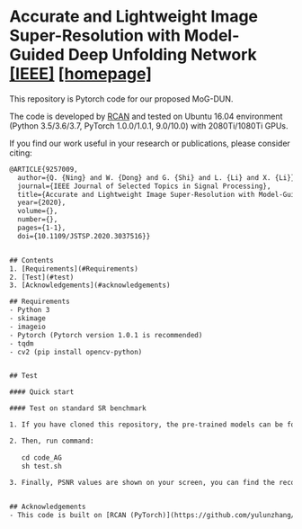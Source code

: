 # Accurate and Lightweight Image Super-Resolution with Model-Guided Deep Unfolding Network  [[IEEE]](https://ieeexplore.ieee.org/document/9257009) [[homepage]](https://see.xidian.edu.cn/faculty/wsdong/)


This repository is Pytorch code for our proposed MoG-DUN.

The code is developed by [RCAN](https://github.com/yulunzhang/RCAN)  and tested on Ubuntu 16.04 environment (Python 3.5/3.6/3.7, PyTorch 1.0.0/1.0.1, 9.0/10.0) with 2080Ti/1080Ti GPUs.


If you find our work useful in your research or publications, please consider citing:

```latex
@ARTICLE{9257009,
  author={Q. {Ning} and W. {Dong} and G. {Shi} and L. {Li} and X. {Li}},
  journal={IEEE Journal of Selected Topics in Signal Processing}, 
  title={Accurate and Lightweight Image Super-Resolution with Model-Guided Deep Unfolding Network}, 
  year={2020},
  volume={},
  number={},
  pages={1-1},
  doi={10.1109/JSTSP.2020.3037516}}


## Contents
1. [Requirements](#Requirements)
2. [Test](#test)
3. [Acknowledgements](#acknowledgements)

## Requirements
- Python 3 
- skimage
- imageio
- Pytorch (Pytorch version 1.0.1 is recommended)
- tqdm 
- cv2 (pip install opencv-python)


## Test

#### Quick start

#### Test on standard SR benchmark

1. If you have cloned this repository, the pre-trained models can be found in experiment fold and test dataset Set5 can be found in data fold.

2. Then, run command:
   
   cd code_AG
   sh test.sh
   
3. Finally, PSNR values are shown on your screen, you can find the reconstruction images in `../experiment/xx/results/`. 


## Acknowledgements
- This code is built on [RCAN (PyTorch)](https://github.com/yulunzhang/RCAN). We thank the authors for sharing their codes.


